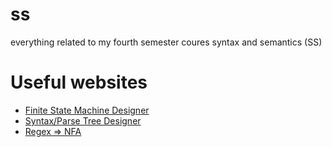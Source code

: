 # ss

everything related to my fourth semester coures syntax and semantics (SS)

# Useful websites
- [Finite State Machine Designer](https://madebyevan.com/fsm/)
- [Syntax/Parse Tree Designer](https://yohasebe.com/rsyntaxtree/)
- [Regex => NFA](https://cyberzhg.github.io/toolbox/regex2nfa?regex=KChhfGIpK2FiKQ==)
